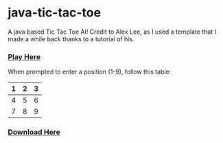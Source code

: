 # java-tic-tac-toe

A java based Tic Tac Toe AI! Credit to Alex Lee, as I used a template that I made a while back thanks to a tutorial of his. 

<h3><a href="https://repl.it/talk/share/Tic-Tac-Toe/82499">Play Here</a></h3>
 
When prompted to enter a position (1-9), follow this table: 


<table class="tg">
<thead>
  <tr>
    <th class="tg-0pky">1</th>
    <th class="tg-0pky">2</th>
    <th class="tg-0pky">3</th>
  </tr>
</thead>
<tbody>
  <tr>
    <td class="tg-0pky">4</td>
    <td class="tg-0pky">5</td>
    <td class="tg-0pky">6</td>
  </tr>
  <tr>
    <td class="tg-0pky">7</td>
    <td class="tg-0pky">8</td>
    <td class="tg-0pky">9</td>
  </tr>
</tbody>
</table>

<h3><a href="https://github.com/jroo3121/java-tic-tac-toe/blob/main/Tik%20Tak%20Toe/archives/how-to-download.md">Download Here</a></h3>
